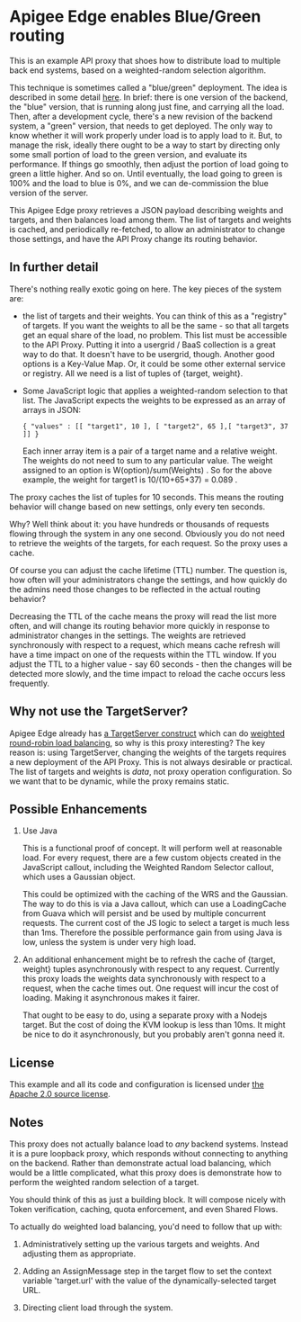 # Apigee Edge enables Blue/Green routing

This is an example API proxy that shoes how to distribute load to multiple back end
systems, based on a weighted-random selection algorithm.

This technique is sometimes called a "blue/green" deployment. The idea is described in
some detail
[here](https://cloudnative.io/blog/2015/02/the-dos-and-donts-of-bluegreen-deployment/).
In brief: there is one version of the backend, the "blue" version, that is running along
just fine, and carrying all the load.  Then, after a development cycle, there's a new
revision of the backend system, a "green" version, that needs to get deployed. The only
way to know whether it will work properly under load is to apply load to it.  But, to
manage the risk, ideally there ought to be a way to start by directing only some small
portion of load to the green version, and evaluate its performance. If things go
smoothly, then adjust the portion of load going to green a little higher.  And so
on. Until eventually, the load going to green is 100% and the load to blue is 0%, and we
can de-commission the blue version of the server.

This Apigee Edge proxy retrieves a JSON payload describing weights and targets, and then
balances load among them.  The list of targets and weights is cached, and periodically
re-fetched, to allow an administrator to change those settings, and have the API Proxy
change its routing behavior.

## In further detail

There's nothing really exotic going on here. The key pieces of the system are:

- the list of targets and their weights. You can think of this as a "registry" of
  targets.  If you want the weights to all be the same - so that all targets get an
  equal share of the load, no problem. This list must be accessible to the API Proxy.
  Putting it into a usergrid / BaaS collection is a great way to do that. It doesn't
  have to be usergrid, though. Another good options is a Key-Value Map. Or, it could be
  some other external service or registry. All we need is a list of tuples of {target,
  weight}.

- Some JavaScript logic that applies a weighted-random selection to that list. The JavaScript
  expects the weights to be expressed as an array of arrays in JSON:

  ```
  { "values" : [[ "target1", 10 ], [ "target2", 65 ],[ "target3", 37 ]] }
  ```

  Each inner array item is a pair of a target name and a relative weight. The weights do
  not need to sum to any particular value. The weight assigned to an option is
  W(option)/sum(Weights) .  So for the above example, the weight for target1 is
  10/(10+65+37) = 0.089 .

The proxy caches the list of tuples for 10 seconds. This means the routing behavior will
change based on new settings, only every ten seconds.

Why? Well think about it: you have hundreds or thousands of requests flowing through the
system in any one second. Obviously you do not need to retrieve the weights of the
targets, for each request. So the proxy uses a cache.


Of course you can adjust the cache lifetime (TTL) number. The question is, how often
will your administrators change the settings, and how quickly do the admins need those
changes to be reflected in the actual routing behavior?


Decreasing the TTL of the cache means the proxy will read the list more often, and will
change its routing behavior more quickly in response to administrator changes in the
settings.  The weights are retrieved synchronously with respect to a request, which
means cache refresh will have a time impact on one of the requests within the TTL
window. If you adjust the TTL to a higher value - say 60 seconds - then the changes will
be detected more slowly, and the time impact to reload the cache occurs less frequently.


## Why not use the TargetServer?

Apigee Edge already has [a TargetServer
construct](http://docs.apigee.com/api-services/content/load-balancing-across-backend-servers) which
can do [weighted round-robin load
balancing](https://community.apigee.com/articles/17980/how-to-use-target-servers-in-your-api-proxies.html),
so why is this proxy interesting?  The key reason is: using TargetServer, changing the weights of
the targets requires a new deployment of the API Proxy. This is not always desirable or
practical. The list of targets and weights is *data*, not proxy operation
configuration. So we want that to be dynamic, while the proxy remains static.


## Possible Enhancements

1. Use Java

   This is a functional proof of concept. It will perform well at
   reasonable load. For every request, there are a few custom objects
   created in the JavaScript callout, including the Weighted Random
   Selector callout, which uses a Gaussian object.

   This could be optimized with the caching of the WRS and the Gaussian.
   The way to do this is via a Java callout, which can use a
   LoadingCache from Guava which will persist and be used by multiple
   concurrent requests. The current cost of the JS logic to select a target is much
   less than 1ms. Therefore the possible performance gain from using Java is
   low, unless the system is under very high load. 

2. An additional enhancement might be to refresh the cache of {target, weight} tuples
   asynchronously with respect to any request. Currently this proxy loads the weights data
   synchronously with respect to a request, when the cache times out. One request will
   incur the cost of loading. Making it asynchronous makes it fairer. 

   That ought to be easy to do, using a separate proxy with a Nodejs
   target.  But the cost of doing the KVM lookup is less than 10ms. It might be nice to
   do it asynchronously, but you probably aren't gonna need it.

## License

This example and all its code and configuration is licensed under [the Apache 2.0 source
license](LICENSE).


## Notes

This proxy does not actually balance load to *any* backend systems. Instead it is a pure
loopback proxy, which responds without connecting to anything on the backend. Rather
than demonstrate actual load balancing, which would be a little complicated, what this
proxy does is demonstrate how to perform the weighted random selection of a target.

You should think of this as just a building block. It will compose
nicely with Token verification, caching, quota enforcement, and even
Shared Flows.


To actually do weighted load balancing, you'd need to follow that up with:

1. Administratively setting up the various targets and weights. And adjusting them as appropriate. 

2. Adding an AssignMessage step in the target flow to set the context variable 'target.url' with the value of the dynamically-selected target URL. 

3. Directing client load through the system.



